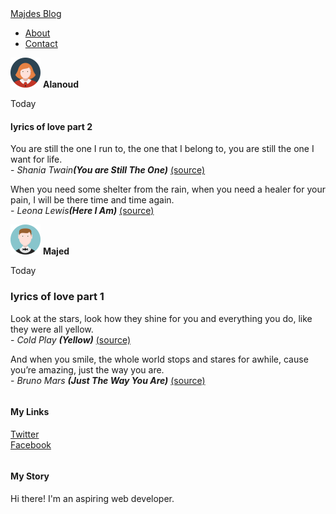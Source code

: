 <!DOCTYPE html>
<html>
  <head>
    <title>Majdes Blog</title>
    <link rel="stylesheet" type="text/css" href="styles.css">
  </head>
  <body>
    <div id="header">
      <div class="container">
        <a id="header-title" href="index.html">Majdes Blog</a>
        <ul id="header-nav">
          <li><a href="about.html">About</a></li>
          <li><a href="mailto:majdes20@gmail.com">Contact</a></li>
        </ul>
      </div>
    </div>
    <div id="content">
      <div class="container">
        <div class="post">
          <div class="post-author">
            <img src="alanoud.png">
            <span><strong>Alanoud</strong></span>
          </div>
          <p class="post-date">Today</p>
          <h4 class="post-title">lyrics of love part 2</h4>
          <div class="post-content">
            <p>
              You are still the one I run to, the one that
              I belong to, you are still the one I want for life.<br>
                  - <em>Shania Twain<strong>(You are Still The One)</strong></em>
                    <a href="http://cutt.us/sPdsX">(source)</a></p>
            <p>When you need some shelter from the rain,
              when you need a healer for your pain,
              I will be there time and time again.<br>
                  - <em>Leona Lewis<strong>(Here I Am)</strong></em>
                  <a href="http://cutt.us/sPdsX">(source)</a></p>
          </div>
        </div>
      </div>
    </div>
      <div class="container">
        <div class="post">
          <div class="post-author">
            <img src="majed.png">
            <span><strong>Majed</strong></span>
          </div>
          <p class="post-date">Today</p>
          <h3 class="post-title">lyrics of love part 1</h3>
          <div class="post-content">
            <p>
              Look at the stars, look how they shine for you
              and everything you do, like they were all yellow.<br>
                  - <em>Cold Play <strong>(Yellow)</strong></em>
                    <a href="http://cutt.us/sPdsX">(source)</a>
            </p>
            <p>
              And when you smile, the whole world stops
               and stares for awhile, cause you’re amazing,
                just the way you are.<br>
                  - <em>Bruno Mars <strong>(Just The Way You Are)</strong></em>
                  <a href="http://cutt.us/sPdsX">(source)</a>
            </p>
          </div>
        </div>
      </div>
    <div id="footer">
      <div class="container">
        <div class="column">
          <h4>My Links</h4>
          <p>
            <a href="https://twitter.com/majdes20">Twitter</a><br>
            <a href="https://facebook.com/majdes20">Facebook</a>
          </p>
        </div>
        <div class="column">
          <h4>My Story</h4>
          <p>Hi there! I'm an aspiring web developer.</p>
        </div>
      </div>
    </div>
  </body>
</html>
